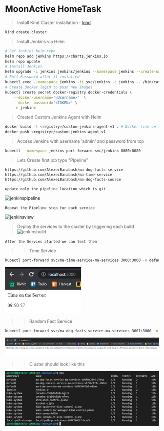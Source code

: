 # MoonActive HomeTask
> Install Kind Cluster
installation - [kind](https://kind.sigs.k8s.io/docs/user/quick-start/)
```bash
kind create cluster
```

> Install Jenkins via Helm 
```bash
# Get Jenkins helm repo
helm repo add jenkins https://charts.jenkins.io
helm repo update
# Install Jenkins
helm upgrade -i jenkins jenkins/jenkins --namespace jenkins --create-namespace --wait
# Pull Password after it installed
kubectl exec --namespace jenkins -it svc/jenkins -c jenkins -- /bin/cat /run/secrets/chart-admin-password && echo
# Create Docker login to push new Images
kubectl create secret docker-registry docker-credentials \
    --docker-username='<Username>'  \
    --docker-password='<TOKEN>' \
    -n jenkins
```
> Created Custom Jenkins Agent with Helm 
```bash
docker build -t <registry>/custom-jenkins-agent-v1 . # Docker file on this Repo
docker push <registry>/custom-jenkins-agent-v1 
```

> Access Jenkins with username 'admin' and password from top
```bash
kubectl --namespace jenkins port-forward svc/jenkins 8080:8080 
```

> Lets Create first job type "Pipeline"
```
https://github.com/AlexeiBarabash/ma-dog-facts-service
https://github.com/AlexeiBarabash/ma-time-service
https://github.com/AlexeiBarabash/ma-dog-facts-source
```
```update only the pipeline location which is git```


![jenkinspipeline](screenshots/jenkins-pipeline.png?raw=true "pipeline")

```Repeat the Pipeline step for each service```


![jenkinsview](screenshots/jenkins-view.png?raw=true "Login")

> Deploy the services to the cluster by triggering each build 
![jenkinsbuild](screenshots/jenkins-ma-service.png?raw=true "build")

```After the Servies started we can test them```
>> Time Service
```bash
kubectl port-forward svc/ma-time-service-ma-services 3000:3000 -n default
```
![ma-time](screenshots/ma-time.png?raw=true "ma-time")

>> Random Fact Service
```bash
kubectl port-forward svc/ma-dog-facts-service-ma-services 3001:3000 -n default
```
![ma-facts](screenshots/ma-facts.png?raw=true "ma-facts")

>> Cluster should look like this 


![kpa](screenshots/kpa.png?raw=true "kpa")